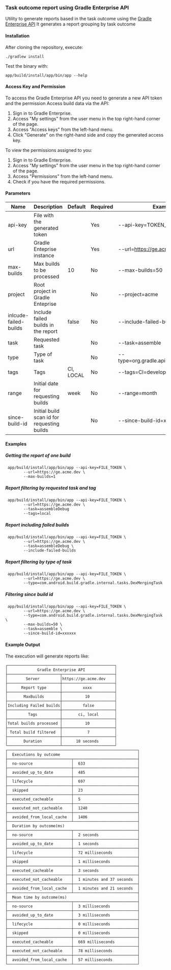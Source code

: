 ### Task outcome report using Gradle Enterprise API
Utility to generate reports based in the task outcome using the [Gradle Enterprise API](https://docs.gradle.com/enterprise/api-manual/)
It generates a report grouping by task outcome

#### Installation

After cloning the repository, execute:
```
./gradlew install
```

Test the binary with:
```
app/build/install/app/bin/app --help
```

#### Access Key and Permission
To access the Gradle Enterprise API you need to generate a new API token and the permission Access build data via the API:
1. Sign in to Gradle Enterprise.
2. Access "My settings" from the user menu in the top right-hand corner of the page.
3. Access "Access keys" from the left-hand menu.
4. Click "Generate" on the right-hand side and copy the generated access key.

To view the permissions assigned to you:
1. Sign in to Gradle Enterprise.
2. Access "My settings" from the user menu in the top right-hand corner of the page.
3. Access "Permissions" from the left-hand menu.
4. Check if you have the required permissions.

#### Parameters

| Name                  | Description                                 | Default   | Required | Example                                  |
|-----------------------|---------------------------------------------|-----------|----------|------------------------------------------|
| api-key               | File with the generated token               |           | Yes      | --api-key=TOKEN_FILE                     |
| url                   | Gradle Enteprise instance                   |           | Yes      | --url=https://ge.acme.dev                |
| max-builds            | Max builds to be processed                  | 10        | No       | --max-builds=50                          |
| project               | Root project in Gradle Enteprise            |           | No       | --project=acme                           |
| inlcude-failed-builds | Include failed builds in the report         | false     | No       | --include-failed-builds                  |
| task                  | Requested task                              |           | No       | --task=assemble                          |
| type                  | Type of task                                |           | No       | --type=org.gradle.api.tasks.testing.Test |
| tags                  | Tags                                        | CI, LOCAL | No       | --tags=CI=develop                        |
| range                 | Initial date for requesting builds          | week      | No       | --range=month                            |
| since-build-id        | Initial build scan id for requesting builds |           | No       | --since-build-id=xxxxxx                  |


#### Examples

##### Getting the report of one build
```
 app/build/install/app/bin/app --api-key=FILE_TOKEN \
        --url=https://ge.acme.dev \
        --max-builds=1
```

##### Report filtering by requested task and tag
```
 app/build/install/app/bin/app --api-key=FILE_TOKEN \
        --url=https://ge.acme.dev \
        --task=assembleDebug
        --tags=local
```

##### Report including failed builds
```
 app/build/install/app/bin/app --api-key=FILE_TOKEN \
        --url=https://ge.acme.dev \
        --task=assembleDebug \
        --include-failed-builds
```

##### Report filtering by type of task
```
 app/build/install/app/bin/app --api-key=FILE_TOKEN \
        --url=https://ge.acme.dev \
        --type=com.android.build.gradle.internal.tasks.DexMergingTask
```

##### Filtering since build id
```
 app/build/install/app/bin/app --api-key=FILE_TOKEN \
        --url=https://ge.acme.dev \
        --type=com.android.build.gradle.internal.tasks.DexMergingTask \
        --max-builds=50 \
        --task=assemble \
        --since-build-id=xxxxxx
```

#### Example Output
The execution will generate reports like:

```
┌───────────────────────────────────────────────┐
│             Gradle Enterprise API             │
├───────────────────────┬───────────────────────┤
│        Server         │https://ge.acme.dev    │
├───────────────────────┼───────────────────────┤
│      Report type      │         xxxx          │
├───────────────────────┼───────────────────────┤
│       MaxBuilds       │          10           │
├───────────────────────┼───────────────────────┤
│Including Failed builds│         false         │
├───────────────────────┼───────────────────────┤
│         Tags          │       ci, local       │
├───────────────────────┼───────────────────────┤
│Total builds processed │          10           │
├───────────────────────┼───────────────────────┤
│ Total build filtered  │           7           │
├───────────────────────┼───────────────────────┤
│       Duration        │      18 seconds       │
└───────────────────────┴───────────────────────┘
┌─────────────────────────────────────────────────────────┐
│  Executions by outcome                                  │
├────────────────────────────┬────────────────────────────┤
│  no-source                 │  633                       │
├────────────────────────────┼────────────────────────────┤
│  avoided_up_to_date        │  485                       │
├────────────────────────────┼────────────────────────────┤
│  lifecycle                 │  697                       │
├────────────────────────────┼────────────────────────────┤
│  skipped                   │  23                        │
├────────────────────────────┼────────────────────────────┤
│  executed_cacheable        │  5                         │
├────────────────────────────┼────────────────────────────┤
│  executed_not_cacheable    │  1240                      │
├────────────────────────────┼────────────────────────────┤
│  avoided_from_local_cache  │  1406                      │
├────────────────────────────┴────────────────────────────┤
│  Duration by outcome(ms)                                │
├────────────────────────────┬────────────────────────────┤
│  no-source                 │  2 seconds                 │
├────────────────────────────┼────────────────────────────┤
│  avoided_up_to_date        │  1 seconds                 │
├────────────────────────────┼────────────────────────────┤
│  lifecycle                 │  72 milliseconds           │
├────────────────────────────┼────────────────────────────┤
│  skipped                   │  1 milliseconds            │
├────────────────────────────┼────────────────────────────┤
│  executed_cacheable        │  3 seconds                 │
├────────────────────────────┼────────────────────────────┤
│  executed_not_cacheable    │  1 minutes and 37 seconds  │
├────────────────────────────┼────────────────────────────┤
│  avoided_from_local_cache  │  1 minutes and 21 seconds  │
├────────────────────────────┴────────────────────────────┤
│  Mean time by outcome(ms)                               │
├────────────────────────────┬────────────────────────────┤
│  no-source                 │  3 milliseconds            │
├────────────────────────────┼────────────────────────────┤
│  avoided_up_to_date        │  3 milliseconds            │
├────────────────────────────┼────────────────────────────┤
│  lifecycle                 │  0 milliseconds            │
├────────────────────────────┼────────────────────────────┤
│  skipped                   │  0 milliseconds            │
├────────────────────────────┼────────────────────────────┤
│  executed_cacheable        │  669 milliseconds          │
├────────────────────────────┼────────────────────────────┤
│  executed_not_cacheable    │  78 milliseconds           │
├────────────────────────────┼────────────────────────────┤
│  avoided_from_local_cache  │  57 milliseconds           │
└────────────────────────────┴────────────────────────────┘
```

